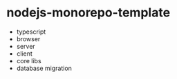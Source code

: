 # nodejs-monorepo-template

* typescript
* browser
* server
* client
* core libs
* database migration
